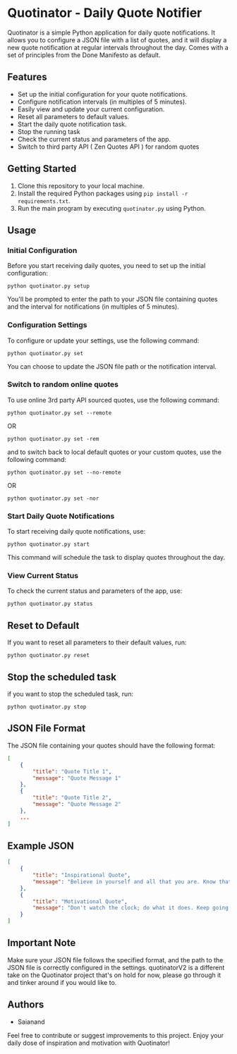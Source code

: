 # Quotinator - Daily Quote Notifier

Quotinator is a simple Python application for daily quote notifications. It allows you to configure a JSON file with a list of quotes, and it will display a new quote notification at regular intervals throughout the day. Comes with a set of principles from the Done Manifesto as default.

## Features

- Set up the initial configuration for your quote notifications.
- Configure notification intervals (in multiples of 5 minutes).
- Easily view and update your current configuration.
- Reset all parameters to default values.
- Start the daily quote notification task.
- Stop the running task
- Check the current status and parameters of the app.
- Switch to third party API ( Zen Quotes API ) for random quotes

## Getting Started

1. Clone this repository to your local machine.
2. Install the required Python packages using `pip install -r requirements.txt`.
3. Run the main program by executing `quotinator.py` using Python.

## Usage

### Initial Configuration

Before you start receiving daily quotes, you need to set up the initial configuration:

```
python quotinator.py setup
```

You'll be prompted to enter the path to your JSON file containing quotes and the interval for notifications (in multiples of 5 minutes).

### Configuration Settings

To configure or update your settings, use the following command:

```
python quotinator.py set
```

You can choose to update the JSON file path or the notification interval.

### Switch to random online quotes

To use online 3rd party API sourced quotes, use the following command:

```
python quotinator.py set --remote
```

OR 

```
python quotinator.py set -rem
```

and to switch back to local default quotes or your custom quotes, use the following command:

```
python quotinator.py set --no-remote
```

OR 

```
python quotinator.py set -nor
```


### Start Daily Quote Notifications

To start receiving daily quote notifications, use:

```
python quotinator.py start
```

This command will schedule the task to display quotes throughout the day.

### View Current Status

To check the current status and parameters of the app, use:

```
python quotinator.py status
```

## Reset to Default

If you want to reset all parameters to their default values, run:

```
python quotinator.py reset
```

## Stop the scheduled task

if you want to stop the scheduled task, run:

```
python quotinator.py stop
```

## JSON File Format

The JSON file containing your quotes should have the following format:

```json
[
    {
        "title": "Quote Title 1",
        "message": "Quote Message 1"
    },
    {
        "title": "Quote Title 2",
        "message": "Quote Message 2"
    },
    ...
]
```

## Example JSON

```json
[
    {
        "title": "Inspirational Quote",
        "message": "Believe in yourself and all that you are. Know that there is something inside you that is greater than any obstacle."
    },
    {
        "title": "Motivational Quote",
        "message": "Don't watch the clock; do what it does. Keep going."
    }
]
```

## Important Note

Make sure your JSON file follows the specified format, and the path to the JSON file is correctly configured in the settings.
quotinatorV2 is a different take on the Quotinator project that's on hold for now, please go through it and tinker around if you would like to.

## Authors

- Saianand

Feel free to contribute or suggest improvements to this project. Enjoy your daily dose of inspiration and motivation with Quotinator!